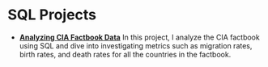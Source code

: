 # SQL Projects

- [**Analyzing CIA Factbook Data**](https://github.com/nrojasaparicio/Data_Portfolio/blob/main/SQL%20Projects/Analyzing%2BCIA%2BFactbook%2BData%2B(SQL)%20(1).ipynb)
  In this project, I analyze the CIA factbook using SQL and dive into investigating metrics such as migration rates, birth rates, and death rates for all the countries in the factbook.
